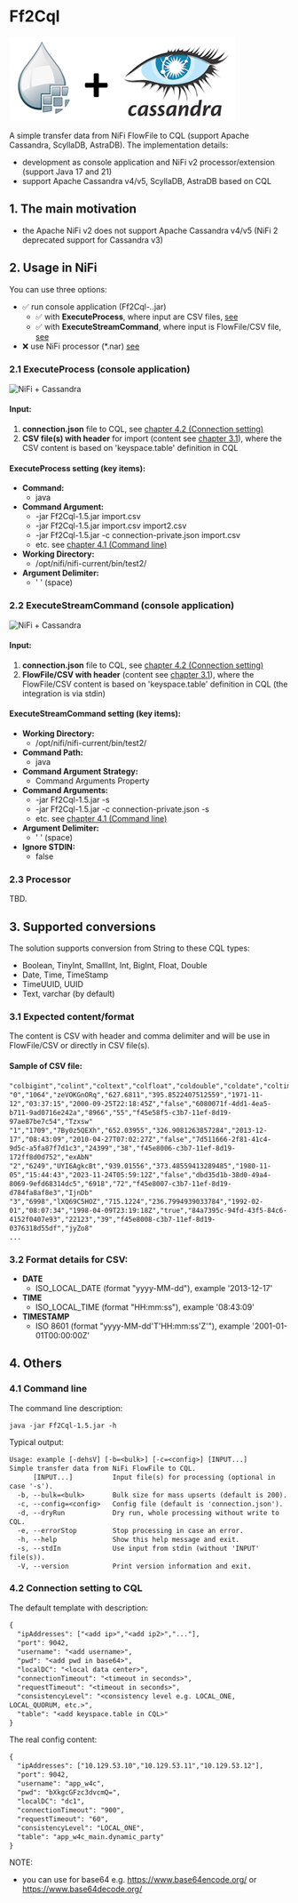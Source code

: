 # Ff2Cql

![NiFi + Cassandra](https://github.com/george0st/Csv2Cql/blob/main/assets/nifi_cassandra.png?raw=true)

A simple transfer data from NiFi FlowFile to CQL (support Apache Cassandra, 
ScyllaDB, AstraDB). The implementation details:
 - development as console application and NiFi v2 processor/extension (support Java 17 and 21)
 - support Apache Cassandra v4/v5, ScyllaDB, AstraDB based on CQL

## 1. The main motivation

 - the Apache NiFi v2 does not support Apache Cassandra v4/v5 (NiFi 2 deprecated 
   support for Cassandra v3)

## 2. Usage in NiFi

You can use three options:
 - ✅ run console application (Ff2Cql-*.*.jar)
   - ✅ with **ExecuteProcess**, where input are CSV files, [see](#21-executeprocess-console-application) 
   - ✅ with **ExecuteStreamCommand**, where input is FlowFile/CSV file, [see](#22-executestreamcommand-console-application) 
 - ❌ use NiFi processor (*.nar) [see](#23-processor)

### 2.1 ExecuteProcess (console application)

![NiFi + Cassandra](https://github.com/george0st/Csv2Cql/blob/main/assets/nifi_executeprocess_2.png?raw=true)

#### Input:
 1. **connection.json** file to CQL, see [chapter 4.2 (Connection setting)](#42-connection-setting-to-cql)
 2. **CSV file(s) with header** for import (content see [chapter 3.1](#31-expected-contentformat)),
    where the CSV content is based on 'keyspace.table' definition in CQL

#### ExecuteProcess setting (key items):
 - **Command:** 
   - java
 - **Command Argument:**
   - -jar Ff2Cql-1.5.jar import.csv
   - -jar Ff2Cql-1.5.jar import.csv import2.csv
   - -jar Ff2Cql-1.5.jar -c connection-private.json import.csv
   - etc. see [chapter 4.1 (Command line)](#41-command-line)
 - **Working Directory:** 
   - /opt/nifi/nifi-current/bin/test2/
 - **Argument Delimiter:** 
   - ' ' (space)

### 2.2 ExecuteStreamCommand (console application)

![NiFi + Cassandra](https://github.com/george0st/Csv2Cql/blob/main/assets/nifi_executestreamcommand_2.png?raw=true)

#### Input:
 1. **connection.json** file to CQL, see [chapter 4.2 (Connection setting)](#42-connection-setting-to-cql)
 2. **FlowFile/CSV with header** (content see [chapter 3.1](#31-expected-contentformat)),
    where the FlowFile/CSV content is based on 'keyspace.table' definition in CQL
    (the integration is via stdin)

#### ExecuteStreamCommand setting (key items):
 - **Working Directory:**
   - /opt/nifi/nifi-current/bin/test2/
 - **Command Path:**
   - java
 - **Command Argument Strategy:**
   - Command Arguments Property
 - **Command Arguments:**
   - -jar Ff2Cql-1.5.jar -s
   - -jar Ff2Cql-1.5.jar -c connection-private.json -s
   - etc. see [chapter 4.1 (Command line)](#41-command-line)
 - **Argument Delimiter:**
   - ' ' (space)
 - **Ignore STDIN:**
   - false

### 2.3 Processor
TBD.

## 3. Supported conversions

The solution supports conversion from String to these CQL types:
 - Boolean, TinyInt, SmallInt, Int, BigInt, Float, Double
 - Date, Time, TimeStamp 
 - TimeUUID, UUID
 - Text, varchar (by default)

### 3.1 Expected content/format

The content is CSV with header and comma delimiter and will be use in FlowFile/CSV
or directly in CSV file(s).

#### Sample of CSV file:
```csv
"colbigint","colint","coltext","colfloat","coldouble","coldate","coltime","coltimestamp","colboolean","coluuid","colsmallint","coltinyint","coltimeuuid","colvarchar"
"0","1064","zeVOKGnORq","627.6811","395.8522407512559","1971-11-12","03:37:15","2000-09-25T22:18:45Z","false","6080071f-4dd1-4ea5-b711-9ad0716e242a","8966","55","f45e58f5-c3b7-11ef-8d19-97ae87be7c54","Tzxsw"
"1","1709","7By0z5QEXh","652.03955","326.9081263857284","2013-12-17","08:43:09","2010-04-27T07:02:27Z","false","7d511666-2f81-41c4-9d5c-a5fa87f7d1c3","24399","38","f45e8006-c3b7-11ef-8d19-172ff8d0d752","exAbN"
"2","6249","UYI6AgkcBt","939.01556","373.48559413289485","1980-11-05","15:44:43","2023-11-24T05:59:12Z","false","dbd35d1b-38d0-49a4-8069-9efd68314dc5","6918","72","f45e8007-c3b7-11ef-8d19-d784fa8af8e3","IjnDb"
"3","6998","lXQ69C5HOZ","715.1224","236.7994939033784","1992-02-01","08:07:34","1998-04-09T23:19:18Z","true","84a7395c-94fd-43f5-84c6-4152f0407e93","22123","39","f45e8008-c3b7-11ef-8d19-0376318d55df","jyZo8"
...
```

### 3.2 Format details for CSV:
  - **DATE** 
    - ISO_LOCAL_DATE (format "yyyy-MM-dd"), example '2013-12-17'
  - **TIME**
    - ISO_LOCAL_TIME (format "HH:mm:ss"), example '08:43:09'
  - **TIMESTAMP**
    - ISO 8601 (format "yyyy-MM-dd'T'HH:mm:ss'Z'"), example '2001-01-01T00:00:00Z'

## 4. Others

### 4.1 Command line

The command line description:
```
java -jar Ff2Cql-1.5.jar -h
```
Typical output:
```
Usage: example [-dehsV] [-b=<bulk>] [-c=<config>] [INPUT...]
Simple transfer data from NiFi FlowFile to CQL.
      [INPUT...]          Input file(s) for processing (optional in case '-s').
  -b, --bulk=<bulk>       Bulk size for mass upserts (default is 200).
  -c, --config=<config>   Config file (default is 'connection.json').
  -d, --dryRun            Dry run, whole processing without write to CQL.
  -e, --errorStop         Stop processing in case an error.
  -h, --help              Show this help message and exit.
  -s, --stdIn             Use input from stdin (without 'INPUT' file(s)).
  -V, --version           Print version information and exit.
```

### 4.2 Connection setting to CQL

The default template with description:
```
{
  "ipAddresses": ["<add ip>","<add ip2>","..."],
  "port": 9042,
  "username": "<add username>",
  "pwd": "<add pwd in base64>",
  "localDC": "<local data center>",
  "connectionTimeout": "<timeout in seconds>",
  "requestTimeout": "<timeout in seconds>",
  "consistencyLevel": "<consistency level e.g. LOCAL_ONE, LOCAL_QUORUM, etc.>",
  "table": "<add keyspace.table in CQL>"
}
```
The real config content:
```
{
  "ipAddresses": ["10.129.53.10","10.129.53.11","10.129.53.12"],
  "port": 9042,
  "username": "app_w4c",
  "pwd": "bXkgcGFzc3dvcmQ=",
  "localDC": "dc1",
  "connectionTimeout": "900",
  "requestTimeout": "60",
  "consistencyLevel": "LOCAL_ONE",
  "table": "app_w4c_main.dynamic_party"
}
```
NOTE:
 - you can use for base64 e.g. https://www.base64encode.org/ or https://www.base64decode.org/
